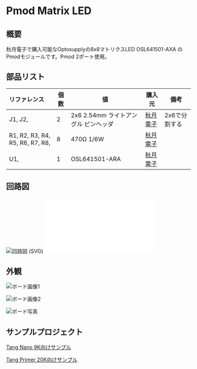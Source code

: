 # Pmod Matrix LED

## 概要

秋月電子で購入可能なOptosupplyの8x8マトリクスLED OSL641501-AXA のPmodモジュールです。Pmod 2ポート使用。

## 部品リスト

| リファレンス                    | 個数 | 値                                   | 購入元                                                    | 備考          |
| :------------------------------ | ---- | ------------------------------------ | --------------------------------------------------------- | ------------- |
| J1, J2,                         | 2    | 2x6 2.54mm ライトアングル ピンヘッダ | [秋月電子](https://akizukidenshi.com/catalog/g/gC-00148/) | 2x6で分割する |
| R1, R2, R3, R4, R5, R6, R7, R8, | 8    | 470Ω 1/6W                            | [秋月電子](https://akizukidenshi.com/catalog/g/gR-16471/) |               |
| U1,                             | 1    | OSL641501-ARA                        | [秋月電子](OSL641501-AXA)                                 |               |

## 回路図

![回路図 (SVG)](./doc/Pmod_MatrixLED_Schematic.svg)
![回路図 (PDF)](./doc/Pmod_MatrixLED_Schematic.pdf)

## 外観

![ボード画像1](./doc/Pmod_MatrixLED_board.png)

![ボード画像2](./doc/Pmod_MatrixLED_board_3d.png)

![ボード写真](./doc/Pmod_MatrixLED_board_photo.jpg)

## サンプルプロジェクト

[Tang Nano 9K向けサンプル](https://github.com/ciniml/fpga_samples/tree/main/eda/cpu_matrix_led/src/tangnano9k_pmod)

[Tang Primer 20K向けサンプル](https://github.com/ciniml/fpga_samples/tree/main/eda/cpu_matrix_led/src/tangnano9k_pmod)
